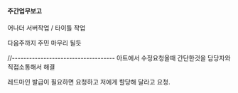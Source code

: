 
#### 주간업무보고

어나더 서버작업 / 타이틀 작업

다음주까지 주민 마무리 될듯






//------------------------------------
아트에서 수정요청올때
간단한것을 담당자와 직접소통해서 해결

레드마인 발급이 필요하면 요청하고
저에게 할당해 달라고 요청. 